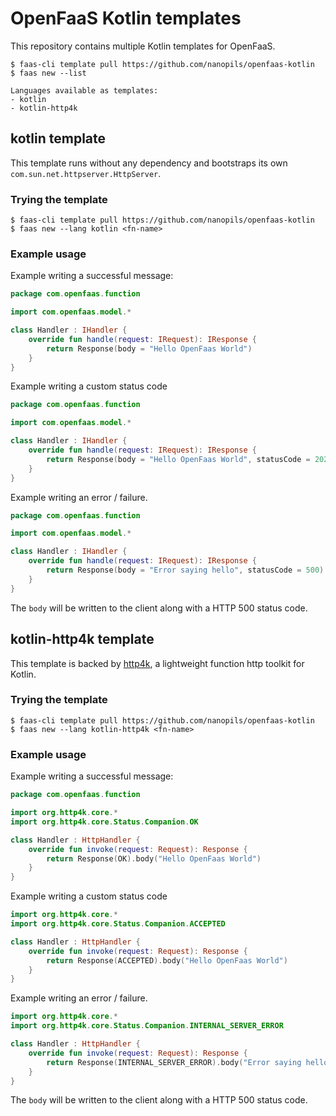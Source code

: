 # OpenFaaS Kotlin templates

This repository contains multiple Kotlin templates for OpenFaaS.
```
$ faas-cli template pull https://github.com/nanopils/openfaas-kotlin
$ faas new --list

Languages available as templates:
- kotlin
- kotlin-http4k
```


## kotlin template 

This template runs without any dependency and bootstraps its own ``com.sun.net.httpserver.HttpServer``.

### Trying the template

```
$ faas-cli template pull https://github.com/nanopils/openfaas-kotlin
$ faas new --lang kotlin <fn-name>
```

### Example usage

Example writing a successful message:

```kotlin
package com.openfaas.function

import com.openfaas.model.*

class Handler : IHandler {
    override fun handle(request: IRequest): IResponse {
        return Response(body = "Hello OpenFaas World")
    }
}
```

Example writing a custom status code

```kotlin
package com.openfaas.function

import com.openfaas.model.*

class Handler : IHandler {
    override fun handle(request: IRequest): IResponse {
        return Response(body = "Hello OpenFaas World", statusCode = 202)
    }
}
```

Example writing an error / failure.

```kotlin
package com.openfaas.function

import com.openfaas.model.*

class Handler : IHandler {
    override fun handle(request: IRequest): IResponse {
        return Response(body = "Error saying hello", statusCode = 500)
    }
}
```

The `body` will be written to the client along with a HTTP 500 status code.


## kotlin-http4k template

This template is backed by [http4k](https://www.http4k.org/), a lightweight function http toolkit for Kotlin.


### Trying the template

```
$ faas-cli template pull https://github.com/nanopils/openfaas-kotlin
$ faas new --lang kotlin-http4k <fn-name>
```

### Example usage

Example writing a successful message:

```kotlin
package com.openfaas.function

import org.http4k.core.*
import org.http4k.core.Status.Companion.OK

class Handler : HttpHandler {
    override fun invoke(request: Request): Response {
        return Response(OK).body("Hello OpenFaas World")
    }
}
```
Example writing a custom status code

```kotlin
import org.http4k.core.*
import org.http4k.core.Status.Companion.ACCEPTED

class Handler : HttpHandler {
    override fun invoke(request: Request): Response {
        return Response(ACCEPTED).body("Hello OpenFaas World")
    }
}
```

Example writing an error / failure.

```kotlin
import org.http4k.core.*
import org.http4k.core.Status.Companion.INTERNAL_SERVER_ERROR

class Handler : HttpHandler {
    override fun invoke(request: Request): Response {
        return Response(INTERNAL_SERVER_ERROR).body("Error saying hello")
    }
}
```

The `body` will be written to the client along with a HTTP 500 status code.
